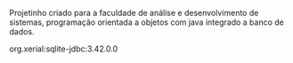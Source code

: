 Projetinho criado para a faculdade de análise e desenvolvimento de sistemas, programação orientada a objetos com java integrado a banco de dados.

org.xerial:sqlite-jdbc:3.42.0.0

